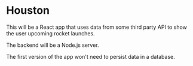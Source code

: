 # Houston

This will be a React app that uses data from some third party API to show the user
upcoming rocket launches. 

The backend will be a Node.js server. 

The first version of the app won't need to persist data in a database. 
